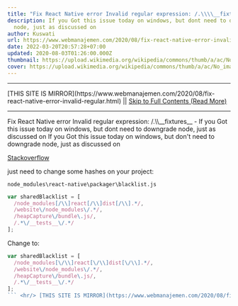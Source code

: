 ```yaml
---
title: "Fix React Native error Invalid regular expression: /.\\\\__fixtures__"
description: If you Got this issue today on windows, but dont need to downgrade
  node, just as discussed on
author: Kuswati
url: https://www.webmanajemen.com/2020/08/fix-react-native-error-invalid-regular.html
date: 2022-03-20T20:57:28+07:00
updated: 2020-08-03T01:26:00.000Z
thumbnail: https://upload.wikimedia.org/wikipedia/commons/thumb/a/ac/No_image_available.svg/2048px-No_image_available.svg.png
cover: https://upload.wikimedia.org/wikipedia/commons/thumb/a/ac/No_image_available.svg/2048px-No_image_available.svg.png
---
```


<hr/> [THIS SITE IS MIRROR](https://www.webmanajemen.com/2020/08/fix-react-native-error-invalid-regular.html) || <a href="https://www.webmanajemen.com/2020/08/fix-react-native-error-invalid-regular.html" rel="follow" class="button" id="read-more">Skip to Full Contents (Read More)</a> <hr/> Fix React Native error Invalid regular expression: /.\\__fixtures__ - If you Got this issue today on windows, but dont need to downgrade node, just as discussed on If you Got this issue today on windows, but don't need to downgrade node, just as discussed on

[Stackoverflow](https://stackoverflow.com/a/58199866)

just need to change some hashes on your project:

`node_modules\react-native\packager\blacklist.js`

  
```javascript
var sharedBlacklist = [
  /node_modules[/\\]react[/\\]dist[/\\].*/,
  /website\/node_modules\/.*/,
  /heapCapture\/bundle\.js/,
  /.*\/__tests__\/.*/
];
```

Change to:

  
```js
var sharedBlacklist = [
  /node_modules[\/\\]react[\/\\]dist[\/\\].*/,
  /website\/node_modules\/.*/,
  /heapCapture\/bundle\.js/,
  /.*\/__tests__\/.*/
];
``` <hr/> [THIS SITE IS MIRROR](https://www.webmanajemen.com/2020/08/fix-react-native-error-invalid-regular.html) || <a href="https://www.webmanajemen.com/2020/08/fix-react-native-error-invalid-regular.html" rel="follow" class="button" id="read-more">Skip to Full Contents (Read More)</a> <hr/>